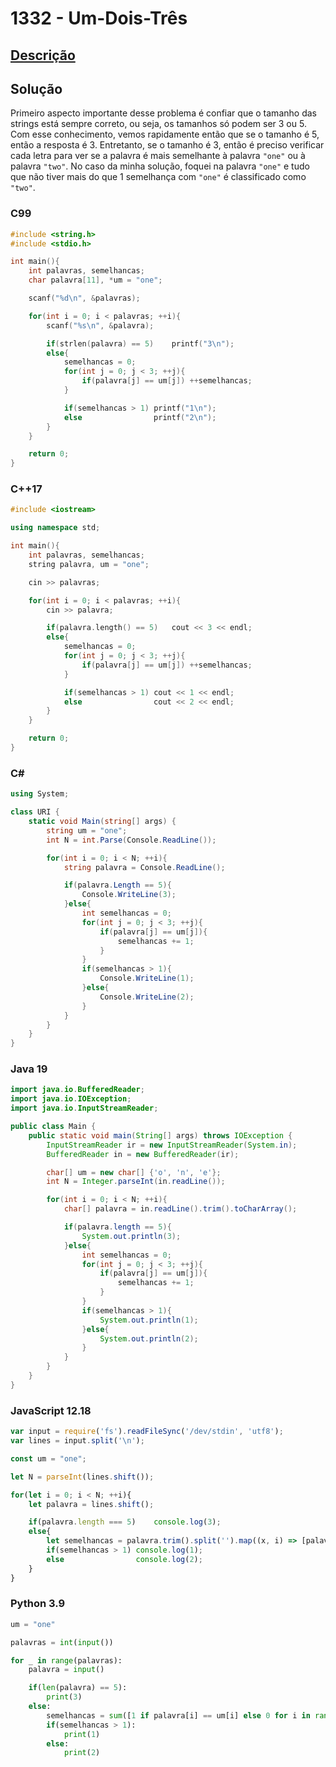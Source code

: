 # 1332 - Um-Dois-Três

## [Descrição](https://www.beecrowd.com.br/judge/pt/problems/view/1332)

## Solução

Primeiro aspecto importante desse problema é confiar que o tamanho das strings está sempre correto, ou seja, os tamanhos só podem ser 3 ou 5. Com esse conhecimento, vemos rapidamente então que se o tamanho é 5, então a resposta é 3. Entretanto, se o tamanho é 3, então é preciso verificar cada letra para ver se a palavra é mais semelhante à palavra `"one"` ou à palavra `"two"`. No caso da minha solução, foquei na palavra `"one"` e tudo que não tiver mais do que 1 semelhança com `"one"` é classificado como `"two"`.

### C99
```c
#include <string.h>
#include <stdio.h>

int main(){
    int palavras, semelhancas;
    char palavra[11], *um = "one";

    scanf("%d\n", &palavras);

    for(int i = 0; i < palavras; ++i){
        scanf("%s\n", &palavra);

        if(strlen(palavra) == 5)    printf("3\n");
        else{
            semelhancas = 0;
            for(int j = 0; j < 3; ++j){
                if(palavra[j] == um[j]) ++semelhancas;
            }

            if(semelhancas > 1) printf("1\n");
            else                printf("2\n");
        }
    }

    return 0;
}
```

### C++17
```cpp
#include <iostream>

using namespace std;

int main(){
    int palavras, semelhancas;
    string palavra, um = "one";

    cin >> palavras;

    for(int i = 0; i < palavras; ++i){
        cin >> palavra;

        if(palavra.length() == 5)   cout << 3 << endl;
        else{
            semelhancas = 0;
            for(int j = 0; j < 3; ++j){
                if(palavra[j] == um[j]) ++semelhancas;
            }

            if(semelhancas > 1) cout << 1 << endl;
            else                cout << 2 << endl;
        }
    }

    return 0;
}
```

### C#
```cs
using System;

class URI {
    static void Main(string[] args) {
        string um = "one";
        int N = int.Parse(Console.ReadLine());

        for(int i = 0; i < N; ++i){
            string palavra = Console.ReadLine();

            if(palavra.Length == 5){
                Console.WriteLine(3);
            }else{
                int semelhancas = 0;
                for(int j = 0; j < 3; ++j){
                    if(palavra[j] == um[j]){
                        semelhancas += 1;
                    }
                }
                if(semelhancas > 1){
                    Console.WriteLine(1);
                }else{
                    Console.WriteLine(2);
                }
            }
        }
    }
}
```

### Java 19
```java
import java.io.BufferedReader;
import java.io.IOException;
import java.io.InputStreamReader;

public class Main {
    public static void main(String[] args) throws IOException {
        InputStreamReader ir = new InputStreamReader(System.in);
        BufferedReader in = new BufferedReader(ir);

        char[] um = new char[] {'o', 'n', 'e'};
        int N = Integer.parseInt(in.readLine());

        for(int i = 0; i < N; ++i){
            char[] palavra = in.readLine().trim().toCharArray();

            if(palavra.length == 5){
                System.out.println(3);
            }else{
                int semelhancas = 0;
                for(int j = 0; j < 3; ++j){
                    if(palavra[j] == um[j]){
                        semelhancas += 1;
                    }
                }
                if(semelhancas > 1){
                    System.out.println(1);
                }else{
                    System.out.println(2);
                }
            }
        }
    }
}
```

### JavaScript 12.18
```javascript
var input = require('fs').readFileSync('/dev/stdin', 'utf8');
var lines = input.split('\n');

const um = "one";

let N = parseInt(lines.shift());

for(let i = 0; i < N; ++i){
    let palavra = lines.shift();

    if(palavra.length === 5)    console.log(3);
    else{
        let semelhancas = palavra.trim().split('').map((x, i) => [palavra[i], um[i]]).reduce((acc, cur) => (cur[0] === cur[1]) ? acc + 1 : acc, 0);
        if(semelhancas > 1) console.log(1);
        else                console.log(2);
    }
}
```

### Python 3.9
```python
um = "one"

palavras = int(input())

for _ in range(palavras):
    palavra = input()

    if(len(palavra) == 5):
        print(3)
    else:
        semelhancas = sum([1 if palavra[i] == um[i] else 0 for i in range(3)])
        if(semelhancas > 1):
            print(1)
        else:
            print(2)
```